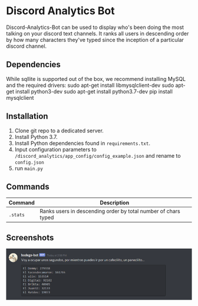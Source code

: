 # Discord Analytics Bot

Discord-Analytics-Bot can be used to display who's been doing the most talking on your discord text channels. It ranks all users in descending order by how many characters they've typed since the inception of a particular discord channel.

## Dependencies
While sqllite is supported out of the box, we recommend installing MySQL and the required drivers:
sudo apt-get install libmysqlclient-dev
sudo apt-get install python3-dev
sudo apt-get install python3.7-dev
pip install mysqlclient


## Installation
1. Clone git repo to a dedicated server.
2. Install Python 3.7.
3. Install Python dependencies found in `requirements.txt`.
2. Input configuration parameters to `/discord_analytics/app_config/config_example.json` and rename to `config.json`
3. run `main.py`

## Commands

|Command|Description|
|--|--|
|`.stats`| Ranks users in descending order by total number of chars typed|


## Screenshots
![discord_ranking](.attachments/discord_ranking.png)